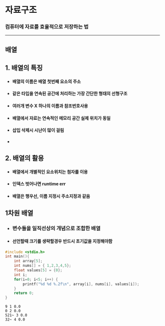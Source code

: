 # 자료구조

### 컴퓨터에 자료를 효율적으로 저장하는 법

---

## 배열

## 1. 배열의 특징

* #### 배열의 이름은 배열 첫번째 요소의 주소
* #### 같은 타입을 연속된 공간에 처리하는 가장 간단한 형태의 선형구조
* #### 여러개 변수 X 하나의 이름과 참조번호사용
* #### 배열에서 자료는 연속적인 메모리 공간 실제 위치가 동일
* #### 삽입 삭제시 시난이 많이 걸림
*

## 2. 배열의 활용

* #### 배열에서 개별적인 요소위치는 첨자를 이용
* #### 인덱스 벗어나면 runtime err
* #### 배열은 행우선, 이름 지정시 주소지정과 같음

## 1차원 배열

* ### 변수들을 일직선상의 개념으로 조합한 배열
* #### 선언할때 크기를 생략할경우 반드시 초기값을 지정해야함

```C
#include <stdio.h>
int main(){
    int array[5];
    int nums[] = { 1,2,3,4,5};
    float values[5] = {0};
    int i;
    for(i=0; i<5; i++) {
        printf("%d %d %.2f\n", array[i], nums[i], values[i]);
    }
    return 0;
}
```

```text
9 1 0.0
0 2 0.0
521~ 3 0.0
32~ 4 0.0
```





